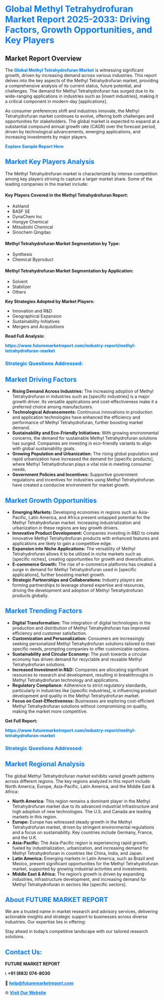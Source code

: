 <h1 style="color: #007BFF;">Global Methyl Tetrahydrofuran Market Report 2025-2033: Driving Factors, Growth Opportunities, and Key Players</h1>

<section id="overview">
<h2>Market Report Overview</h2>
<p>The <a href="https://www.futuremarketreport.com/industry-report/methyl-tetrahydrofuran-market" style="color: #007BFF; text-decoration: none;"><strong>Global Methyl Tetrahydrofuran Market</strong></a> is witnessing significant growth, driven by increasing demand across various industries. This report delves into the key aspects of the Methyl Tetrahydrofuran market, providing a comprehensive analysis of its current status, future potential, and challenges. The demand for Methyl Tetrahydrofuran has surged due to its wide-ranging applications in industries such as [insert industries], making it a critical component in modern-day [applications].</p>
<p>As consumer preferences shift and industries innovate, the Methyl Tetrahydrofuran market continues to evolve, offering both challenges and opportunities for stakeholders. The global market is expected to expand at a substantial compound annual growth rate (CAGR) over the forecast period, driven by technological advancements, emerging applications, and increasing investments by major players.</p>
</section>

<section id="overview">
<p><a href="https://www.futuremarketreport.com/request-sample/reportId=84018" style="color: #007BFF; text-decoration: none;"><strong>Explore Sample Report Here</strong></a></p>
</section>

<section id="key-players">
<h2 style="color: #007BFF;">Market Key Players Analysis</h2>
<p>The Methyl Tetrahydrofuran market is characterized by intense competition among key players striving to capture a larger market share. Some of the leading companies in the market include:</p>
<h4>Key Players Covered in the Methyl Tetrahydrofuran Report:</h4>
<ul><li>Ashland</li><li>BASF SE</li><li>DynaChem Inc</li><li>Hongye Chemical</li><li>Mitsubishi Chemical</li><li>Sinochem Qingdao</li></ul>
<h4>Methyl Tetrahydrofuran Market Segmentation by Type:</h4>
<ul><li>Synthesis</li><li>Chemical Byproduct</li></ul>

<h4>Methyl Tetrahydrofuran Market Segmentation by Application:</h4>
<ul><li>Solvent</li><li>Stabilizer</li><li>Others</li></ul>
<p><strong>Key Strategies Adopted by Market Players:</strong></p>
<ul>
<li>Innovation and R&D</li>
<li>Geographical Expansion</li>
<li>Sustainability Initiatives</li>
<li>Mergers and Acquisitions</li>
</ul>
</section>

<section>
<p><strong>Read Full Analysis: </strong></p><a href="https://www.futuremarketreport.com/industry-report/methyl-tetrahydrofuran-market" style="color: #007BFF; text-decoration: none;"><strong>https://www.futuremarketreport.com/industry-report/methyl-tetrahydrofuran-market</strong></a>
<h3 style="color: #007BFF;">Strategic Questions Addressed:</h3>
</section>

<section id="driving-factors">
<h2 style="color: #007BFF;">Market Driving Factors</h2>
<ul>
<li><strong>Rising Demand Across Industries:</strong> The increasing adoption of Methyl Tetrahydrofuran in industries such as [specific industries] is a major growth driver. Its versatile applications and cost-effectiveness make it a preferred choice among manufacturers.</li>
<li><strong>Technological Advancements:</strong> Continuous innovations in production and application technologies have enhanced the efficiency and performance of Methyl Tetrahydrofuran, further boosting market demand.</li>
<li><strong>Sustainability and Eco-Friendly Initiatives:</strong> With growing environmental concerns, the demand for sustainable Methyl Tetrahydrofuran solutions has surged. Companies are investing in eco-friendly variants to align with global sustainability goals.</li>
<li><strong>Growing Population and Urbanization:</strong> The rising global population and rapid urbanization have increased the demand for [specific products], where Methyl Tetrahydrofuran plays a vital role in meeting consumer needs.</li>
<li><strong>Government Policies and Incentives:</strong> Supportive government regulations and incentives for industries using Methyl Tetrahydrofuran have created a conducive environment for market growth.</li>
</ul>
</section>

<section id="growth-opportunities">
<h2 style="color: #007BFF;">Market Growth Opportunities</h2>
<ul>
<li><strong>Emerging Markets:</strong> Developing economies in regions such as Asia-Pacific, Latin America, and Africa present untapped potential for the Methyl Tetrahydrofuran market. Increasing industrialization and urbanization in these regions are key growth drivers.</li>
<li><strong>Innovative Product Development:</strong> Companies investing in R&D to create innovative Methyl Tetrahydrofuran products with enhanced features and applications are likely to gain a competitive edge.</li>
<li><strong>Expansion into Niche Applications:</strong> The versatility of Methyl Tetrahydrofuran allows it to be utilized in niche markets such as [specific niches], creating opportunities for growth and diversification.</li>
<li><strong>E-commerce Growth:</strong> The rise of e-commerce platforms has created a surge in demand for Methyl Tetrahydrofuran used in [specific applications], further boosting market growth.</li>
<li><strong>Strategic Partnerships and Collaborations:</strong> Industry players are forming partnerships to leverage shared expertise and resources, driving the development and adoption of Methyl Tetrahydrofuran products globally.</li>
</ul>
</section>

<section id="trending-factors">
<h2 style="color: #007BFF;">Market Trending Factors</h2>
<ul>
<li><strong>Digital Transformation:</strong> The integration of digital technologies in the production and distribution of Methyl Tetrahydrofuran has improved efficiency and customer satisfaction.</li>
<li><strong>Customization and Personalization:</strong> Consumers are increasingly seeking personalized Methyl Tetrahydrofuran solutions tailored to their specific needs, prompting companies to offer customizable options.</li>
<li><strong>Sustainability and Circular Economy:</strong> The push towards a circular economy has driven demand for recyclable and reusable Methyl Tetrahydrofuran solutions.</li>
<li><strong>Increased Investment in R&D:</strong> Companies are allocating significant resources to research and development, resulting in breakthroughs in Methyl Tetrahydrofuran technology and applications.</li>
<li><strong>Regulatory Compliance:</strong> Adherence to strict regulatory standards, particularly in industries like [specific industries], is influencing product development and quality in the Methyl Tetrahydrofuran market.</li>
<li><strong>Focus on Cost-Effectiveness:</strong> Businesses are exploring cost-efficient Methyl Tetrahydrofuran solutions without compromising on quality, making the market more competitive.</li>
</ul>
</section>

<section>
<p><strong>Get Full Report: </strong></p><a href="https://www.futuremarketreport.com/industry-report/methyl-tetrahydrofuran-market" style="color: #007BFF; text-decoration: none;"><strong>https://www.futuremarketreport.com/industry-report/methyl-tetrahydrofuran-market</strong></a>
<h3 style="color: #007BFF;">Strategic Questions Addressed:</h3>
</section>


<section id="regional-analysis">
<h2 style="color: #007BFF;">Market Regional Analysis</h2>
<p>The global Methyl Tetrahydrofuran market exhibits varied growth patterns across different regions. The key regions analyzed in this report include North America, Europe, Asia-Pacific, Latin America, and the Middle East & Africa:</p>
<ul>
<li><strong>North America:</strong> This region remains a dominant player in the Methyl Tetrahydrofuran market due to its advanced industrial infrastructure and high adoption of new technologies. The U.S. and Canada are leading markets in this region.</li>
<li><strong>Europe:</strong> Europe has witnessed steady growth in the Methyl Tetrahydrofuran market, driven by stringent environmental regulations and a focus on sustainability. Key countries include Germany, France, and the U.K.</li>
<li><strong>Asia-Pacific:</strong> The Asia-Pacific region is experiencing rapid growth, fueled by industrialization, urbanization, and increasing demand for Methyl Tetrahydrofuran in countries like China, India, and Japan.</li>
<li><strong>Latin America:</strong> Emerging markets in Latin America, such as Brazil and Mexico, present significant opportunities for the Methyl Tetrahydrofuran market, supported by growing industrial activities and investments.</li>
<li><strong>Middle East & Africa:</strong> The region’s growth is driven by expanding industries, infrastructure development, and increasing demand for Methyl Tetrahydrofuran in sectors like [specific sectors].</li>
</ul>
</section>

<footer>
<h2 style="color: #007BFF;">About FUTURE MARKET REPORT</h2>
<p>We are a trusted name in market research and advisory services, delivering actionable insights and strategic support to businesses across diverse industries. Our expertise lies in offering:</p>

<p>Stay ahead in today’s competitive landscape with our tailored research solutions.</p>

<h2 style="color: #007BFF;">Contact Us:</h2>
<p><strong>FUTURE MARKET REPORT</strong></p>
<p>📞 <strong>+91 (883) 074-8030</strong></p>
<p>📧 <strong><a href="mailto:help@futuremarketreport.com" style="color: #007BFF;">help@futuremarketreport.com</a></strong></p>
<p>🌐 <strong><a href="https://www.futuremarketreport.com/" style="color: #007BFF;">Visit Our Website</a></strong></p>
</footer>
